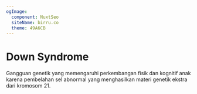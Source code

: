 ```yaml
---
ogImage:
  component: NuxtSeo
  siteName: birru.co
  theme: 49A6CB
---
```


# Down Syndrome

Gangguan genetik yang memengaruhi perkembangan fisik dan kognitif anak karena pembelahan sel abnormal yang menghasilkan materi genetik ekstra dari kromosom 21.
